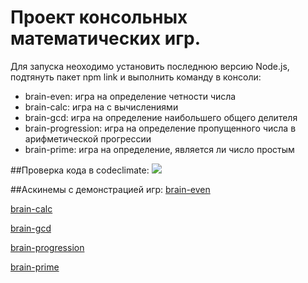# Проект консольных математических игр.
Для запуска неоходимо установить последнюю версию Node.js, подтянуть пакет npm link и выполнить команду в консоли: 
* brain-even: игра на определение четности числа
* brain-calc: игра на с вычислениями
* brain-gcd: игра на определение наибольшего общего делителя
* brain-progression: игра на определение пропущенного числа в арифметической прогрессии
* brain-prime: игра на определение, является ли число простым

##Проверка кода в codeclimate:
<a href="https://codeclimate.com/github/tusia95/frontend-project-lvl1/maintainability"><img src="https://api.codeclimate.com/v1/badges/41d3a00f3699528e9207/maintainability" /></a>

##Аскинемы с демонстрацией игр:
[brain-even](https://asciinema.org/a/yFUTNpri0YMe5TaZDWSsJSJqu)

[brain-calc](https://asciinema.org/a/YwKO8VEsfPccOJ3xLXPIkzY7j)

[brain-gcd](https://asciinema.org/a/s4jJ19AoZH6tKb1mdS218ZuqO)

[brain-progression](https://asciinema.org/a/qa8i7t5kw6NOFBWM49sMJAOhP)

[brain-prime](https://asciinema.org/a/OocWVGuOG1Yswh70Y7E5swTKp)
